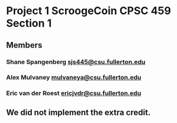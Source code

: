 #   Project 1 ScroogeCoin CPSC 459 Section 1

##  Members

### Shane Spangenberg sjs445@csu.fullerton.edu
### Alex Mulvaney mulvaneya@csu.fullerton.edu
### Eric van der Roest ericjvdr@csu.fullerton.edu

##  We did not implement the extra credit.